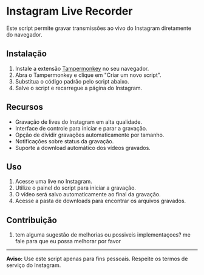 # Instagram Live Recorder

Este script permite gravar transmissões ao vivo do Instagram diretamente do navegador.

## Instalação

1. Instale a extensão [Tampermonkey](https://www.tampermonkey.net/) no seu navegador.
2. Abra o Tampermonkey e clique em "Criar um novo script".
3. Substitua o código padrão pelo script abaixo.
4. Salve o script e recarregue a página do Instagram.

## Recursos

- Gravação de lives do Instagram em alta qualidade.
- Interface de controle para iniciar e parar a gravação.
- Opção de dividir gravações automaticamente por tamanho.
- Notificações sobre status da gravação.
- Suporte a download automático dos vídeos gravados.

## Uso

1. Acesse uma live no Instagram.
2. Utilize o painel do script para iniciar a gravação.
3. O vídeo será salvo automaticamente ao final da gravação.
4. Acesse a pasta de downloads para encontrar os arquivos gravados.

## Contribuição

1. tem alguma sugestão de melhorias ou possiveis implementaçoes? me fale para que eu possa melhorar por favor

---

**Aviso:** Use este script apenas para fins pessoais. Respeite os termos de serviço do Instagram.
